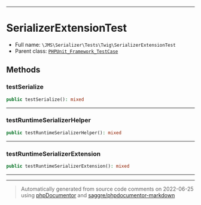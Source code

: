 ***

# SerializerExtensionTest





* Full name: `\JMS\Serializer\Tests\Twig\SerializerExtensionTest`
* Parent class: [`PHPUnit_Framework_TestCase`](../../../../PHPUnit_Framework_TestCase.md)




## Methods


### testSerialize



```php
public testSerialize(): mixed
```











***

### testRuntimeSerializerHelper



```php
public testRuntimeSerializerHelper(): mixed
```











***

### testRuntimeSerializerExtension



```php
public testRuntimeSerializerExtension(): mixed
```











***


***
> Automatically generated from source code comments on 2022-06-25 using [phpDocumentor](http://www.phpdoc.org/) and [saggre/phpdocumentor-markdown](https://github.com/Saggre/phpDocumentor-markdown)
